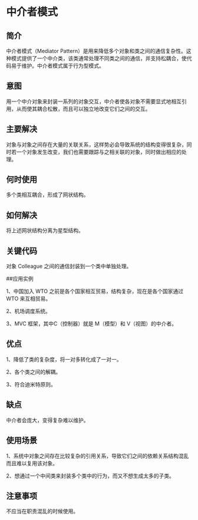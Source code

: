 # 中介者模式

## 简介

中介者模式（Mediator Pattern）是用来降低多个对象和类之间的通信复杂性。这种模式提供了一个中介类，该类通常处理不同类之间的通信，并支持松耦合，使代码易于维护。中介者模式属于行为型模式。

## 意图

用一个中介对象来封装一系列的对象交互，中介者使各对象不需要显式地相互引用，从而使其耦合松散，而且可以独立地改变它们之间的交互。

## 主要解决

对象与对象之间存在大量的关联关系，这样势必会导致系统的结构变得很复杂，同时若一个对象发生改变，我们也需要跟踪与之相关联的对象，同时做出相应的处理。

## 何时使用

多个类相互耦合，形成了网状结构。

## 如何解决

将上述网状结构分离为星型结构。

## 关键代码

对象 Colleague 之间的通信封装到一个类中单独处理。

##应用实例

1、中国加入 WTO 之前是各个国家相互贸易，结构复杂，现在是各个国家通过 WTO 来互相贸易。 

2、机场调度系统。 

3、MVC 框架，其中C（控制器）就是 M（模型）和 V（视图）的中介者。

## 优点

1、降低了类的复杂度，将一对多转化成了一对一。 

2、各个类之间的解耦。 

3、符合迪米特原则。

## 缺点

中介者会庞大，变得复杂难以维护。

## 使用场景

1、系统中对象之间存在比较复杂的引用关系，导致它们之间的依赖关系结构混乱而且难以复用该对象。 

2、想通过一个中间类来封装多个类中的行为，而又不想生成太多的子类。

## 注意事项

不应当在职责混乱的时候使用。


